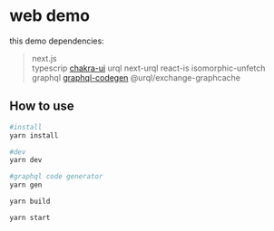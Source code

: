 # web demo

this demo dependencies:
>next.js  
typescrip
[chakra-ui](https://github.com/chakra-ui/chakra-ui) 
urql next-urql react-is isomorphic-unfetch
graphql
[graphql-codegen](https://github.com/dotansimha/graphql-code-generator)
@urql/exchange-graphcache


## How to use

```bash
#install
yarn install

#dev
yarn dev

#graphql code generator
yarn gen

yarn build

yarn start
```

